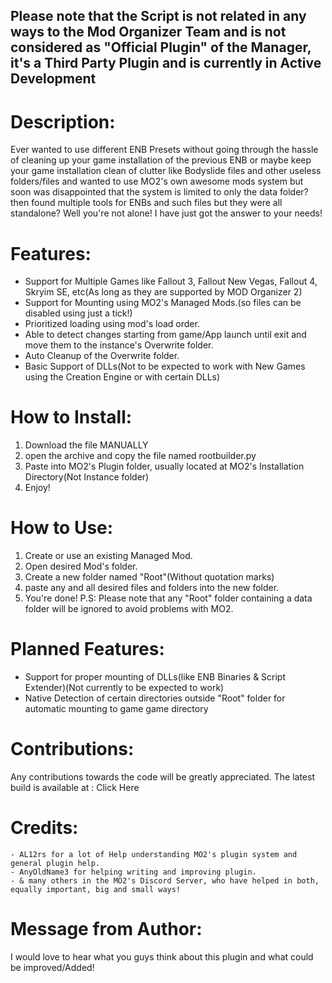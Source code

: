 ## Please note that the Script is not related in any ways to the Mod Organizer Team and is not considered as "Official Plugin" of the Manager, it's a Third Party Plugin and is currently in Active Development

# Description:
Ever wanted to use different ENB Presets without going through the hassle of cleaning up your game installation of the previous ENB or maybe keep your game installation clean of clutter like Bodyslide files and other useless folders/files and wanted to use MO2's own awesome mods system but soon was disappointed that the system is limited to only the data folder? then found multiple tools for ENBs and such files but they were all standalone? Well you're not alone! I have just got the answer to your needs!


# Features:

* Support for Multiple Games like Fallout 3, Fallout New Vegas, Fallout 4, Skryim SE, etc(As long as they are supported by MOD Organizer 2)
* Support for Mounting using MO2's Managed Mods.(so files can be disabled using just a tick!)
* Prioritized loading using mod's load order.
* Able to detect changes starting from game/App launch until exit and move them to the instance's Overwrite folder.
* Auto Cleanup of the Overwrite folder.
* Basic Support of DLLs(Not to be expected to work with New Games using the Creation Engine or with certain DLLs)


# How to Install:

 1. Download the file MANUALLY
 2. open the archive and copy the file named rootbuilder.py
 3. Paste into MO2's Plugin folder, usually located at MO2's Installation Directory(Not Instance folder)
 4. Enjoy!


# How to Use:

 1. Create or use an existing Managed Mod.
 2. Open desired Mod's folder.
 3. Create a new folder named "Root"(Without quotation marks)
 3. paste any and all desired files and folders into the new folder.
 5. You're done!
P.S: Please note that any "Root" folder containing a data folder will be ignored to avoid problems with MO2.


# Planned Features:

 * Support for proper mounting of DLLs(like ENB Binaries & Script Extender)(Not currently to be expected to work)
 * Native Detection of certain directories outside "Root" folder for automatic mounting to game game directory


# Contributions:

Any contributions towards the code will be greatly appreciated. The latest build is available at : Click Here


# Credits:

    - AL12rs for a lot of Help understanding MO2's plugin system and general plugin help.
    - AnyOldName3 for helping writing and improving plugin.
    - & many others in the MO2's Discord Server, who have helped in both, equally important, big and small ways!


# Message from Author:
I would love to hear what you guys think about this plugin and what could be improved/Added!
